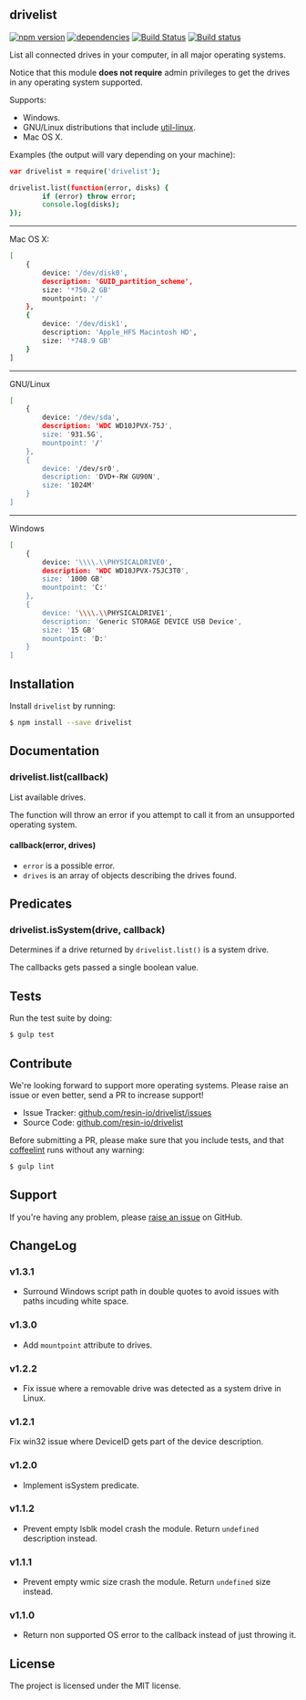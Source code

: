 drivelist
---------

[![npm version](https://badge.fury.io/js/drivelist.svg)](http://badge.fury.io/js/drivelist)
[![dependencies](https://david-dm.org/resin-io/drivelist.png)](https://david-dm.org/resin-io/drivelist.png)
[![Build Status](https://travis-ci.org/resin-io/drivelist.svg?branch=master)](https://travis-ci.org/resin-io/drivelist)
[![Build status](https://ci.appveyor.com/api/projects/status/63x4eai5c8qiyvwh?svg=true)](https://ci.appveyor.com/project/jviotti/drivelist)

List all connected drives in your computer, in all major operating systems.

Notice that this module **does not require** admin privileges to get the drives in any operating system supported.

Supports:

- Windows.
- GNU/Linux distributions that include [util-linux](https://github.com/karelzak/util-linux).
- Mac OS X.

Examples (the output will vary depending on your machine):

```coffee
var drivelist = require('drivelist');

drivelist.list(function(error, disks) {
		if (error) throw error;
		console.log(disks);
});

```

***

Mac OS X:

```sh
[
	{
		device: '/dev/disk0',
		description: 'GUID_partition_scheme',
		size: '*750.2 GB'
		mountpoint: '/'
	},
	{
		device: '/dev/disk1',
		description: 'Apple_HFS Macintosh HD',
		size: '*748.9 GB'
	}
]
```

***

GNU/Linux

```sh
[
	{
		device: '/dev/sda',
		description: 'WDC WD10JPVX-75J',
		size: '931.5G',
		mountpoint: '/'
	},
	{
		device: '/dev/sr0',
		description: 'DVD+-RW GU90N',
		size: '1024M'
	}
]
```

***

Windows

```sh
[
	{
		device: '\\\\.\\PHYSICALDRIVE0',
		description: 'WDC WD10JPVX-75JC3T0',
		size: '1000 GB'
		mountpoint: 'C:'
	},
	{
		device: '\\\\.\\PHYSICALDRIVE1',
		description: 'Generic STORAGE DEVICE USB Device',
		size: '15 GB'
		mountpoint: 'D:'
	}
]
```

Installation
------------

Install `drivelist` by running:

```sh
$ npm install --save drivelist
```

Documentation
-------------

### drivelist.list(callback)

List available drives.

The function will throw an error if you attempt to call it from an unsupported operating system.

#### callback(error, drives)

- `error` is a possible error.
- `drives` is an array of objects describing the drives found.

Predicates
----------

### drivelist.isSystem(drive, callback)

Determines if a drive returned by `drivelist.list()` is a system drive.

The callbacks gets passed a single boolean value.

Tests
-----

Run the test suite by doing:

```sh
$ gulp test
```

Contribute
----------

We're looking forward to support more operating systems. Please raise an issue or even better, send a PR to increase support!

- Issue Tracker: [github.com/resin-io/drivelist/issues](https://github.com/resin-io/drivelist/issues)
- Source Code: [github.com/resin-io/drivelist](https://github.com/resin-io/drivelist)

Before submitting a PR, please make sure that you include tests, and that [coffeelint](http://www.coffeelint.org/) runs without any warning:

```sh
$ gulp lint
```

Support
-------

If you're having any problem, please [raise an issue](https://github.com/resin-io/drivelist/issues/new) on GitHub.

ChangeLog
---------

### v1.3.1

- Surround Windows script path in double quotes to avoid issues with paths incuding white space.

### v1.3.0

- Add `mountpoint` attribute to drives.

### v1.2.2

- Fix issue where a removable drive was detected as a system drive in Linux.

### v1.2.1

Fix win32 issue where DeviceID gets part of the device description.

### v1.2.0

- Implement isSystem predicate.

### v1.1.2

- Prevent empty lsblk model crash the module. Return `undefined` description instead.

### v1.1.1

- Prevent empty wmic size crash the module. Return `undefined` size instead.

### v1.1.0

- Return non supported OS error to the callback instead of just throwing it.

License
-------

The project is licensed under the MIT license.

